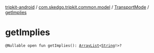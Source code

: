 [tripkit-android](../../index.md) / [com.skedgo.tripkit.common.model](../index.md) / [TransportMode](index.md) / [getImplies](./get-implies.md)

# getImplies

`@Nullable open fun getImplies(): `[`ArrayList`](https://docs.oracle.com/javase/7/docs/api/java/util/ArrayList.html)`<`[`String`](https://kotlinlang.org/api/latest/jvm/stdlib/kotlin/-string/index.html)`!>?`
